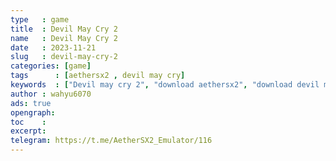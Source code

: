 ```yaml
---
type   : game
title  : Devil May Cry 2
name   : Devil May Cry 2
date   : 2023-11-21
slug   : devil-may-cry-2
categories: [game]
tags      : [aethersx2 , devil may cry]
keywords  : ["Devil may cry 2", "download aethersx2", "download devil may cry", "game aethersx2"]
author : wahyu6070
ads: true
opengraph:
toc    :
excerpt:
telegram: https://t.me/AetherSX2_Emulator/116
---
```

